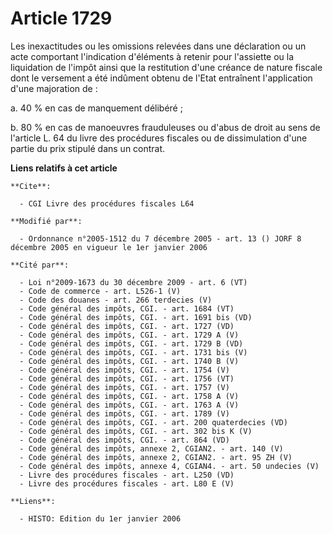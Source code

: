 # Article 1729

Les inexactitudes ou les omissions relevées dans une déclaration ou un acte comportant l'indication d'éléments à retenir pour
l'assiette ou la liquidation de l'impôt ainsi que la restitution d'une créance de nature fiscale dont le versement a été
indûment obtenu de l'Etat entraînent l'application d'une majoration de :

a. 40 % en cas de manquement délibéré ;

b. 80 % en cas de manoeuvres frauduleuses ou d'abus de droit au sens de l'article L. 64 du livre des procédures fiscales ou
de dissimulation d'une partie du prix stipulé dans un contrat.

**Liens relatifs à cet article**

	**Cite**:

	  - CGI Livre des procédures fiscales L64

	**Modifié par**:

	  - Ordonnance n°2005-1512 du 7 décembre 2005 - art. 13 () JORF 8 décembre 2005 en vigueur le 1er janvier 2006

	**Cité par**:

	  - Loi n°2009-1673 du 30 décembre 2009 - art. 6 (VT)
	  - Code de commerce - art. L526-1 (V)
	  - Code des douanes - art. 266 terdecies (V)
	  - Code général des impôts, CGI. - art. 1684 (VT)
	  - Code général des impôts, CGI. - art. 1691 bis (VD)
	  - Code général des impôts, CGI. - art. 1727 (VD)
	  - Code général des impôts, CGI. - art. 1729 A (V)
	  - Code général des impôts, CGI. - art. 1729 B (VD)
	  - Code général des impôts, CGI. - art. 1731 bis (V)
	  - Code général des impôts, CGI. - art. 1740 B (V)
	  - Code général des impôts, CGI. - art. 1754 (V)
	  - Code général des impôts, CGI. - art. 1756 (VT)
	  - Code général des impôts, CGI. - art. 1757 (V)
	  - Code général des impôts, CGI. - art. 1758 A (V)
	  - Code général des impôts, CGI. - art. 1763 A (V)
	  - Code général des impôts, CGI. - art. 1789 (V)
	  - Code général des impôts, CGI. - art. 200 quaterdecies (VD)
	  - Code général des impôts, CGI. - art. 302 bis K (V)
	  - Code général des impôts, CGI. - art. 864 (VD)
	  - Code général des impôts, annexe 2, CGIAN2. - art. 140 (V)
	  - Code général des impôts, annexe 2, CGIAN2. - art. 95 ZH (V)
	  - Code général des impôts, annexe 4, CGIAN4. - art. 50 undecies (V)
	  - Livre des procédures fiscales - art. L250 (VD)
	  - Livre des procédures fiscales - art. L80 E (V)

	**Liens**:

	  - HISTO: Edition du 1er janvier 2006
